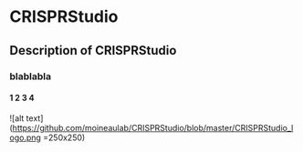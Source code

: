 # CRISPRStudio

## Description of CRISPRStudio

### blablabla

#### 1 2 3 4

![alt text](https://github.com/moineaulab/CRISPRStudio/blob/master/CRISPRStudio_logo.png =250x250)
